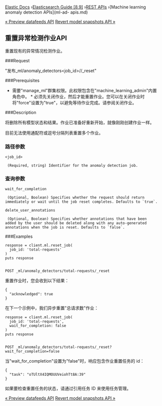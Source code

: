 

[Elastic Docs](/guide/) ›[Elasticsearch Guide [8.9]](index.md) ›[REST
APIs](rest-apis.md) ›[Machine learning anomaly detection APIs](ml-ad-
apis.md)

[« Preview datafeeds API](ml-preview-datafeed.md) [Revert model snapshots
API »](ml-revert-snapshot.md)

## 重置异常检测作业API

重置现有的异常情况检测作业。

###Request

"发布_ml/anomaly_detectors<job_id>//_reset"

###Prerequisites

* 需要"manage_ml"群集权限。此权限包含在"machine_learning_admin"内置角色中。  * 必须先关闭作业，然后才能重置作业。您可以在关闭作业时将"force"设置为"true"，以避免等待作业完成。请参阅关闭作业。

###Description

将删除所有模型状态和结果。作业已准备好重新开始，就像刚刚创建作业一样。

目前无法使用通配符或逗号分隔列表重置多个作业。

### 路径参数

`<job_id>`

     (Required, string) Identifier for the anomaly detection job. 

### 查询参数

`wait_for_completion`

     (Optional, Boolean) Specifies whether the request should return immediately or wait until the job reset completes. Defaults to `true`. 
`delete_user_annotations`

     (Optional, Boolean) Specifies whether annotations that have been added by the user should be deleted along with any auto-generated annotations when the job is reset. Defaults to `false`. 

###Examples

    
    
    response = client.ml.reset_job(
      job_id: 'total-requests'
    )
    puts response
    
    
    POST _ml/anomaly_detectors/total-requests/_reset

重置作业时，您会收到以下结果：

    
    
    {
      "acknowledged": true
    }

在下一个示例中，我们异步重置"总请求数"作业：

    
    
    response = client.ml.reset_job(
      job_id: 'total-requests',
      wait_for_completion: false
    )
    puts response
    
    
    POST _ml/anomaly_detectors/total-requests/_reset?wait_for_completion=false

当"wait_for_completion"设置为"false"时，响应包含作业重置任务的 id：

    
    
    {
      "task": "oTUltX4IQMOUUVeiohTt8A:39"
    }

如果要检查重置任务的状态，请通过引用任务 ID 来使用任务管理。

[« Preview datafeeds API](ml-preview-datafeed.md) [Revert model snapshots
API »](ml-revert-snapshot.md)
